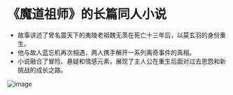 # 《魔道祖师》的长篇同人小说
 - 故事讲述了曾名震天下的夷陵老祖魏无羡在死亡十三年后，以莫玄羽的身份重生。
 - 他与故人蓝忘机再次相遇，两人携手解开一系列离奇事件的真相。
 - 小说融合了冒险、悬疑和情感元素，展现了主人公在重生后面对过去恩怨和新挑战的成长之路。

![image](https://github.com/user-attachments/assets/e5b69f42-787d-45f7-9fdf-d7e548a005f5)

